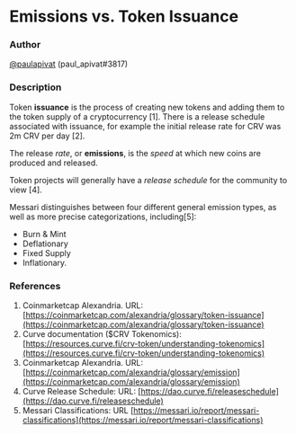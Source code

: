 # Emissions vs. Token Issuance

### Author

[@paulapivat](https://twitter.com/paulapivat) (paul\_apivat#3817)&#x20;

### Description

Token **issuance** is the process of creating new tokens and adding them to the token supply of a cryptocurrency \[1]. There is a release schedule associated with issuance, for example the initial release rate for CRV was 2m CRV per day \[2].&#x20;

The release _rate_, or **emissions**, is the _speed_ at which new coins are produced and released.&#x20;

Token projects will generally have a _release schedule_ for the community to view \[4].&#x20;

Messari distinguishes between four different general emission types, as well as more precise categorizations, including\[5]:

* Burn & Mint
* Deflationary
* Fixed Supply
* Inflationary.

### References

1. Coinmarketcap Alexandria. URL: [https://coinmarketcap.com/alexandria/glossary/token-issuance](https://coinmarketcap.com/alexandria/glossary/token-issuance)
2. Curve documentation ($CRV Tokenomics): [https://resources.curve.fi/crv-token/understanding-tokenomics](https://resources.curve.fi/crv-token/understanding-tokenomics)
3. Coinmarketcap Alexandria. URL: [https://coinmarketcap.com/alexandria/glossary/emission](https://coinmarketcap.com/alexandria/glossary/emission)
4. Curve Release Schedule: URL: [https://dao.curve.fi/releaseschedule](https://dao.curve.fi/releaseschedule)
5. Messari Classifications: URL [https://messari.io/report/messari-classifications](https://messari.io/report/messari-classifications)
